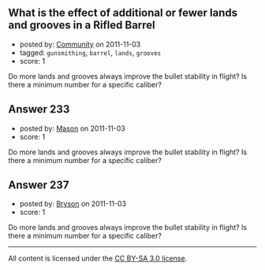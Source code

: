 ## What is the effect of additional or fewer lands and grooves in a Rifled Barrel

- posted by: [Community](https://stackexchange.com/users/-1/-1-community) on 2011-11-03
- tagged: `gunsmithing`, `barrel`, `lands`, `grooves`
- score: 1

Do more lands and grooves always improve the bullet stability in flight? Is there a minimum number for a specific caliber?


## Answer 233

- posted by: [Mason](https://stackexchange.com/users/-1/19-mason) on 2011-11-03
- score: 1

Do more lands and grooves always improve the bullet stability in flight? Is there a minimum number for a specific caliber?


## Answer 237

- posted by: [Bryson](https://stackexchange.com/users/-1/32-bryson) on 2011-11-03
- score: 1

Do more lands and grooves always improve the bullet stability in flight? Is there a minimum number for a specific caliber?



---

All content is licensed under the [CC BY-SA 3.0 license](https://creativecommons.org/licenses/by-sa/3.0/).
